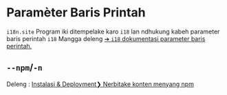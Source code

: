 # Paramèter Baris Printah

`i18n.site` Program iki ditempelake karo `i18` lan ndhukung kabeh parameter baris perintah `i18` Mangga deleng [➔ `i18` dokumentasi parameter baris perintah.](/i18/cli)

## `--npm`/`-n`

Deleng : [Instalasi & Deployment❯ Nerbitake konten menyang npm](/i18n.site/use#npm)